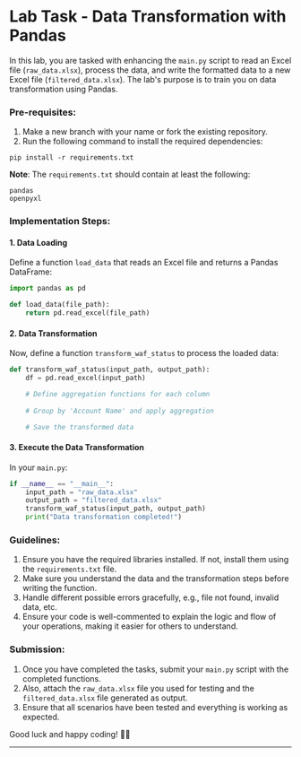 # Lab Task - Data Transformation with Pandas

In this lab, you are tasked with enhancing the `main.py` script to read an Excel file (`raw_data.xlsx`), process the data, and write the formatted data to a new Excel file (`filtered_data.xlsx`). The lab's purpose is to train you on data transformation using Pandas.

### Pre-requisites:
1. Make a new branch with your name or fork the existing repository.
2. Run the following command to install the required dependencies:
```
pip install -r requirements.txt
```
**Note**: The `requirements.txt` should contain at least the following:
```
pandas
openpyxl
```

### Implementation Steps:

#### 1. Data Loading
Define a function `load_data` that reads an Excel file and returns a Pandas DataFrame:
```python
import pandas as pd

def load_data(file_path):
    return pd.read_excel(file_path)
```

#### 2. Data Transformation
Now, define a function `transform_waf_status` to process the loaded data:
```python
def transform_waf_status(input_path, output_path):
    df = pd.read_excel(input_path)

    # Define aggregation functions for each column
    
    # Group by 'Account Name' and apply aggregation

    # Save the transformed data
```

#### 3. Execute the Data Transformation
In your `main.py`:
```python
if __name__ == "__main__":
    input_path = "raw_data.xlsx"
    output_path = "filtered_data.xlsx"
    transform_waf_status(input_path, output_path)
    print("Data transformation completed!")
```

### Guidelines:
1. Ensure you have the required libraries installed. If not, install them using the `requirements.txt` file.
2. Make sure you understand the data and the transformation steps before writing the function.
3. Handle different possible errors gracefully, e.g., file not found, invalid data, etc.
4. Ensure your code is well-commented to explain the logic and flow of your operations, making it easier for others to understand.

### Submission:
1. Once you have completed the tasks, submit your `main.py` script with the completed functions.
2. Also, attach the `raw_data.xlsx` file you used for testing and the `filtered_data.xlsx` file generated as output.
3. Ensure that all scenarios have been tested and everything is working as expected.

Good luck and happy coding! 🐍🚀

---
